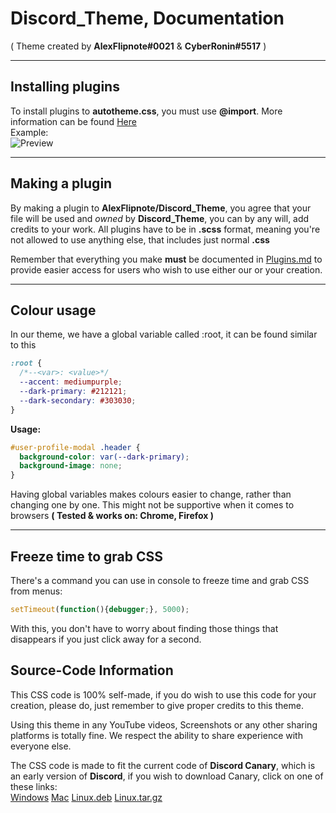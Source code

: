 # Discord_Theme, Documentation
( Theme created by **AlexFlipnote#0021** & **CyberRonin#5517** )

---

## Installing plugins
To install plugins to **autotheme.css**, you must use **@import**.
More information can be found [Here](https://github.com/AlexFlipnote/Discord_Theme/blob/master/Plugins.md)
<br>Example:<br>
![Preview](https://i.alexflipnote.xyz/b8f707.png)

---

## Making a plugin
By making a plugin to **AlexFlipnote/Discord_Theme**, you agree that your file will be used and *owned* by **Discord_Theme**, you can by any will, add credits to your work. All plugins have to be in **.scss** format, meaning you're not allowed to use anything else, that includes just normal **.css**

Remember that everything you make **must** be documented in [Plugins.md](https://github.com/AlexFlipnote/Discord_Theme/blob/master/Plugins.md) to provide easier access for users who wish to use either our or your creation.

---

## Colour usage
In our theme, we have a global variable called :root, it can be found similar to this
```css
:root {
  /*--<var>: <value>*/
  --accent: mediumpurple;
  --dark-primary: #212121;
  --dark-secondary: #303030;
}
```
**Usage:**
```css
#user-profile-modal .header {
  background-color: var(--dark-primary);
  background-image: none;
}
```
Having global variables makes colours easier to change, rather than changing one by one.
This might not be supportive when it comes to browsers **( Tested & works on: Chrome, Firefox )**

---

## Freeze time to grab CSS
There's a command you can use in console to freeze time and grab CSS from menus:
```js
setTimeout(function(){debugger;}, 5000);
```
With this, you don't have to worry about finding those things that disappears if you just click away for a second.

## Source-Code Information
This CSS code is 100% self-made, if you do wish to use this code for your creation, please do, just remember to give proper credits to this theme.

Using this theme in any YouTube videos, Screenshots or any other sharing platforms is totally fine. We respect the ability to share experience with everyone else.

The CSS code is made to fit the current code of **Discord Canary**, which is an early version of **Discord**, if you wish to download Canary, click on one of these links:<br>
[Windows](https://discordapp.com/api/download/canary?platform=win)
[Mac](https://discordapp.com/api/download/canary?platform=osx)
[Linux.deb](https://discordapp.com/api/download/canary?platform=linux&format=deb)
[Linux.tar.gz](https://discordapp.com/api/download/canary?platform=linux&format=tar.gz)
